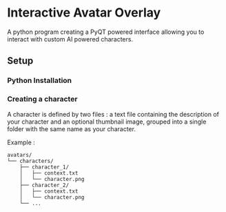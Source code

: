 # Interactive Avatar Overlay

A python program creating a PyQT powered interface allowing you to interact with custom AI powered characters. 

## Setup

### Python Installation

### Creating a character

A character is defined by two files : a text file containing the description of your character and an optional thumbnail image, grouped into a single folder with the same name as your character.

Example :

```file
avatars/
└── characters/
    ├── character_1/
    │   ├── context.txt
    │   └── character.png
    ├── character_2/
    │   ├── context.txt
    │   └── character.png
    └── ...
```
